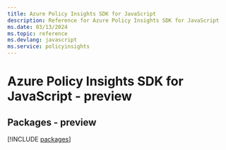 ```yaml
---
title: Azure Policy Insights SDK for JavaScript
description: Reference for Azure Policy Insights SDK for JavaScript
ms.date: 03/13/2024
ms.topic: reference
ms.devlang: javascript
ms.service: policyinsights
---
```

# Azure Policy Insights SDK for JavaScript - preview
## Packages - preview
[!INCLUDE [packages](policy-insights-index.md)]